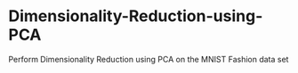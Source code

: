 # Dimensionality-Reduction-using-PCA
Perform Dimensionality Reduction using PCA on the MNIST Fashion data set
